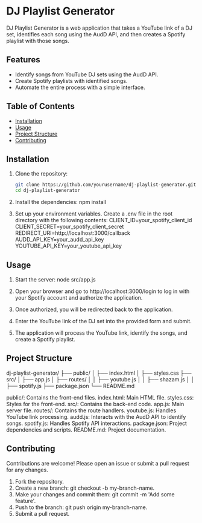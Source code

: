 # DJ Playlist Generator

DJ Playlist Generator is a web application that takes a YouTube link of a DJ set, identifies each song using the AudD API, and then creates a Spotify playlist with those songs.

## Features

- Identify songs from YouTube DJ sets using the AudD API.
- Create Spotify playlists with identified songs.
- Automate the entire process with a simple interface.

## Table of Contents

- [Installation](#installation)
- [Usage](#usage)
- [Project Structure](#project-structure)
- [Contributing](#contributing)

## Installation

1. Clone the repository:
   ```sh
   git clone https://github.com/yourusername/dj-playlist-generator.git
   cd dj-playlist-generator

2. Install the dependencies:
   npm install

3. Set up your environment variables. Create a .env file in the root directory with the following contents:
   CLIENT_ID=your_spotify_client_id
   CLIENT_SECRET=your_spotify_client_secret
   REDIRECT_URI=http://localhost:3000/callback
   AUDD_API_KEY=your_audd_api_key
   YOUTUBE_API_KEY=your_youtube_api_key

## Usage

1. Start the server:
   node src/app.js

2. Open your browser and go to http://localhost:3000/login to log in with your Spotify account and authorize the application.

3. Once authorized, you will be redirected back to the application.

4. Enter the YouTube link of the DJ set into the provided form and submit.

5. The application will process the YouTube link, identify the songs, and create a Spotify playlist.

## Project Structure
dj-playlist-generator/
├── public/
│   ├── index.html
│   ├── styles.css
├── src/
│   ├── app.js
│   ├── routes/
│   │   ├── youtube.js
│   │   ├── shazam.js
│   │   ├── spotify.js
├── package.json
└── README.md

public/: Contains the front-end files.
  index.html: Main HTML file.
  styles.css: Styles for the front-end.
src/: Contains the back-end code.
  app.js: Main server file.
  routes/: Contains the route handlers.
  youtube.js: Handles YouTube link processing.
  audd.js: Interacts with the AudD API to identify songs.
  spotify.js: Handles Spotify API interactions.
package.json: Project dependencies and scripts.
README.md: Project documentation.

## Contributing
Contributions are welcome! Please open an issue or submit a pull request for any changes.

1. Fork the repository.
2. Create a new branch: git checkout -b my-branch-name.
3. Make your changes and commit them: git commit -m 'Add some feature'.
4. Push to the branch: git push origin my-branch-name.
5. Submit a pull request.




